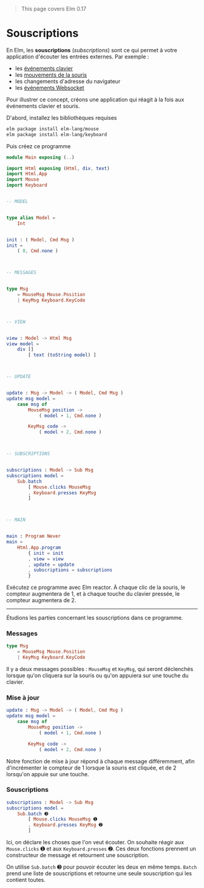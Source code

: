 > This page covers Elm 0.17

# Souscriptions

En Elm, les __souscriptions__ (*subscriptions*) sont ce qui permet à votre application d'écouter les entrées externes. Par exemple :

- les [événements clavier](http://package.elm-lang.org/packages/elm-lang/keyboard/latest/Keyboard)
- les [mouvements de la souris](http://package.elm-lang.org/packages/elm-lang/mouse/latest/Mouse)
- les changements d'adresse du navigateur
- les [événements Websocket](http://package.elm-lang.org/packages/elm-lang/websocket/latest/WebSocket)

Pour illustrer ce concept, créons une application qui réagit à la fois aux événements clavier et souris.

D'abord, installez les bibliothèques requises

```bash
elm package install elm-lang/mouse
elm package install elm-lang/keyboard
```

Puis créez ce programme

```elm
module Main exposing (..)

import Html exposing (Html, div, text)
import Html.App
import Mouse
import Keyboard


-- MODEL


type alias Model =
    Int


init : ( Model, Cmd Msg )
init =
    ( 0, Cmd.none )



-- MESSAGES


type Msg
    = MouseMsg Mouse.Position
    | KeyMsg Keyboard.KeyCode



-- VIEW


view : Model -> Html Msg
view model =
    div []
        [ text (toString model) ]



-- UPDATE


update : Msg -> Model -> ( Model, Cmd Msg )
update msg model =
    case msg of
        MouseMsg position ->
            ( model + 1, Cmd.none )

        KeyMsg code ->
            ( model + 2, Cmd.none )



-- SUBSCRIPTIONS


subscriptions : Model -> Sub Msg
subscriptions model =
    Sub.batch
        [ Mouse.clicks MouseMsg
        , Keyboard.presses KeyMsg
        ]



-- MAIN


main : Program Never
main =
    Html.App.program
        { init = init
        , view = view
        , update = update
        , subscriptions = subscriptions
        }
```

Exécutez ce programme avec Elm reactor. À chaque clic de la souris, le compteur augmentera de 1, et à chaque touche du clavier pressée, le compteur augmentera de 2.

---

Étudions les parties concernant les souscriptions dans ce programme.

### Messages

```elm
type Msg
    = MouseMsg Mouse.Position
    | KeyMsg Keyboard.KeyCode
```

Il y a deux messages possibles : `MouseMsg` et `KeyMsg`, qui seront déclenchés lorsque qu'on cliquera sur la souris ou qu'on appuiera sur une touche du clavier.

### Mise à jour

```elm
update : Msg -> Model -> ( Model, Cmd Msg )
update msg model =
    case msg of
        MouseMsg position ->
            ( model + 1, Cmd.none )

        KeyMsg code ->
            ( model + 2, Cmd.none )
```

Notre fonction de mise à jour répond à chaque message différemment, afin d'incrémenter le compteur de 1 lorsque la souris est cliquée, et de 2 lorsqu'on appuie sur une touche.

### Souscriptions

```elm
subscriptions : Model -> Sub Msg
subscriptions model =
    Sub.batch ➌
        [ Mouse.clicks MouseMsg ➊
        , Keyboard.presses KeyMsg ➋
        ]
```

Ici, on déclare les choses que l'on veut écouter. On souhaite réagir aux `Mouse.clicks` ➊ et aux `Keyboard.presses` ➋. Ces deux fonctions prennent un constructeur de message et retournent une souscription.

On utilise `Sub.batch` ➌ pour pouvoir écouter les deux en même temps. `Batch` prend une liste de souscriptions et retourne une seule souscription qui les contient toutes.
